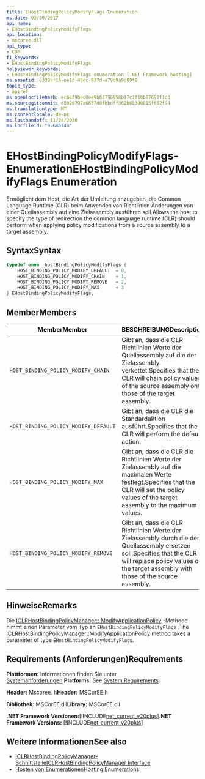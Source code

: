 ```yaml
---
title: EHostBindingPolicyModifyFlags-Enumeration
ms.date: 03/30/2017
api_name:
- EHostBindingPolicyModifyFlags
api_location:
- mscoree.dll
api_type:
- COM
f1_keywords:
- EHostBindingPolicyModifyFlags
helpviewer_keywords:
- EHostBindingPolicyModifyFlags enumeration [.NET Framework hosting]
ms.assetid: 0339af16-ee1d-48ec-837d-a79d9a9c89f8
topic_type:
- apiref
ms.openlocfilehash: ec64f9bec0ee9b63796958b17c7f10b87692f1d0
ms.sourcegitcommit: d8020797a6657d0fbbdff362b80300815f682f94
ms.translationtype: MT
ms.contentlocale: de-DE
ms.lasthandoff: 11/24/2020
ms.locfileid: "95686144"
---
```

# <a name="ehostbindingpolicymodifyflags-enumeration"></a><span data-ttu-id="3453f-102">EHostBindingPolicyModifyFlags-Enumeration</span><span class="sxs-lookup"><span data-stu-id="3453f-102">EHostBindingPolicyModifyFlags Enumeration</span></span>

<span data-ttu-id="3453f-103">Ermöglicht dem Host, die Art der Umleitung anzugeben, die Common Language Runtime (CLR) beim Anwenden von Richtlinien Änderungen von einer Quellassembly auf eine Zielassembly ausführen soll.</span><span class="sxs-lookup"><span data-stu-id="3453f-103">Allows the host to specify the type of redirection the common language runtime (CLR) should perform when applying policy modifications from a source assembly to a target assembly.</span></span>  
  
## <a name="syntax"></a><span data-ttu-id="3453f-104">Syntax</span><span class="sxs-lookup"><span data-stu-id="3453f-104">Syntax</span></span>  
  
```cpp  
typedef enum _hostBindingPolicyModifyFlags {  
    HOST_BINDING_POLICY_MODIFY_DEFAULT  = 0,  
    HOST_BINDING_POLICY_MODIFY_CHAIN    = 1,  
    HOST_BINDING_POLICY_MODIFY_REMOVE   = 2,  
    HOST_BINDING_POLICY_MODIFY_MAX      = 3  
} EHostBindingPolicyModifyFlags;  
```  
  
## <a name="members"></a><span data-ttu-id="3453f-105">Member</span><span class="sxs-lookup"><span data-stu-id="3453f-105">Members</span></span>  
  
|<span data-ttu-id="3453f-106">Member</span><span class="sxs-lookup"><span data-stu-id="3453f-106">Member</span></span>|<span data-ttu-id="3453f-107">BESCHREIBUNG</span><span class="sxs-lookup"><span data-stu-id="3453f-107">Description</span></span>|  
|------------|-----------------|  
|`HOST_BINDING_POLICY_MODIFY_CHAIN`|<span data-ttu-id="3453f-108">Gibt an, dass die CLR Richtlinien Werte der Quellassembly auf die der Zielassembly verkettet.</span><span class="sxs-lookup"><span data-stu-id="3453f-108">Specifies that the CLR will chain policy values of the source assembly onto those of the target assembly.</span></span>|  
|`HOST_BINDING_POLICY_MODIFY_DEFAULT`|<span data-ttu-id="3453f-109">Gibt an, dass die CLR die Standardaktion ausführt.</span><span class="sxs-lookup"><span data-stu-id="3453f-109">Specifies that the CLR will perform the default action.</span></span>|  
|`HOST_BINDING_POLICY_MODIFY_MAX`|<span data-ttu-id="3453f-110">Gibt an, dass die CLR die Richtlinien Werte der Zielassembly auf die maximalen Werte festlegt.</span><span class="sxs-lookup"><span data-stu-id="3453f-110">Specifies that the CLR will set the policy values of the target assembly to the maximum values.</span></span>|  
|`HOST_BINDING_POLICY_MODIFY_REMOVE`|<span data-ttu-id="3453f-111">Gibt an, dass die CLR Richtlinien Werte der Zielassembly durch die der Quellassembly ersetzen soll.</span><span class="sxs-lookup"><span data-stu-id="3453f-111">Specifies that the CLR will replace policy values of the target assembly with those of the source assembly.</span></span>|  
  
## <a name="remarks"></a><span data-ttu-id="3453f-112">Hinweise</span><span class="sxs-lookup"><span data-stu-id="3453f-112">Remarks</span></span>  

 <span data-ttu-id="3453f-113">Die [ICLRHostBindingPolicyManager:: ModifyApplicationPolicy](iclrhostbindingpolicymanager-modifyapplicationpolicy-method.md) -Methode nimmt einen Parameter vom Typ an `EHostBindingPolicyModifyFlags` .</span><span class="sxs-lookup"><span data-stu-id="3453f-113">The [ICLRHostBindingPolicyManager::ModifyApplicationPolicy](iclrhostbindingpolicymanager-modifyapplicationpolicy-method.md) method takes a parameter of type `EHostBindingPolicyModifyFlags`.</span></span>  
  
## <a name="requirements"></a><span data-ttu-id="3453f-114">Requirements (Anforderungen)</span><span class="sxs-lookup"><span data-stu-id="3453f-114">Requirements</span></span>  

 <span data-ttu-id="3453f-115">**Plattformen:** Informationen finden Sie unter [Systemanforderungen](../../get-started/system-requirements.md).</span><span class="sxs-lookup"><span data-stu-id="3453f-115">**Platforms:** See [System Requirements](../../get-started/system-requirements.md).</span></span>  
  
 <span data-ttu-id="3453f-116">**Header:** Mscoree. h</span><span class="sxs-lookup"><span data-stu-id="3453f-116">**Header:** MSCorEE.h</span></span>  
  
 <span data-ttu-id="3453f-117">**Bibliothek:** MSCorEE.dll</span><span class="sxs-lookup"><span data-stu-id="3453f-117">**Library:** MSCorEE.dll</span></span>  
  
 <span data-ttu-id="3453f-118">**.NET Framework Versionen:**[!INCLUDE[net_current_v20plus](../../../../includes/net-current-v20plus-md.md)]</span><span class="sxs-lookup"><span data-stu-id="3453f-118">**.NET Framework Versions:** [!INCLUDE[net_current_v20plus](../../../../includes/net-current-v20plus-md.md)]</span></span>  
  
## <a name="see-also"></a><span data-ttu-id="3453f-119">Weitere Informationen</span><span class="sxs-lookup"><span data-stu-id="3453f-119">See also</span></span>

- [<span data-ttu-id="3453f-120">ICLRHostBindingPolicyManager-Schnittstelle</span><span class="sxs-lookup"><span data-stu-id="3453f-120">ICLRHostBindingPolicyManager Interface</span></span>](iclrhostbindingpolicymanager-interface.md)
- [<span data-ttu-id="3453f-121">Hosten von Enumerationen</span><span class="sxs-lookup"><span data-stu-id="3453f-121">Hosting Enumerations</span></span>](hosting-enumerations.md)
